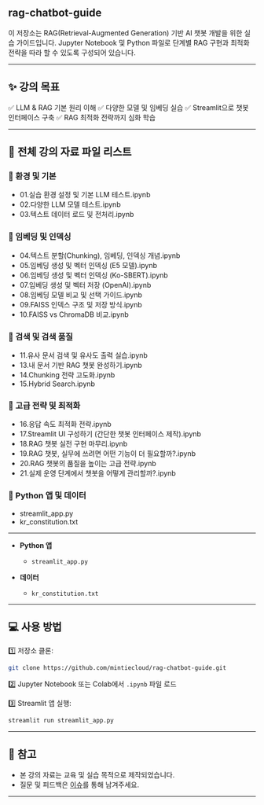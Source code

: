 ## rag-chatbot-guide

이 저장소는 RAG(Retrieval-Augmented Generation) 기반 AI 챗봇 개발을 위한 실습 가이드입니다.
Jupyter Notebook 및 Python 파일로 단계별 RAG 구현과 최적화 전략을 따라 할 수 있도록 구성되어 있습니다.

---

## ✨ 강의 목표

✅ LLM & RAG 기본 원리 이해
✅ 다양한 모델 및 임베딩 실습
✅ Streamlit으로 챗봇 인터페이스 구축
✅ RAG 최적화 전략까지 심화 학습

---

## 📂 전체 강의 자료 파일 리스트

### 🔹 환경 및 기본

* 01.실습 환경 설정 및 기본 LLM 테스트.ipynb
* 02.다양한 LLM 모델 테스트.ipynb
* 03.텍스트 데이터 로드 및 전처리.ipynb

### 🔹 임베딩 및 인덱싱

* 04.텍스트 분할(Chunking), 임베딩, 인덱싱 개념.ipynb
* 05.임베딩 생성 및 벡터 인덱싱 (E5 모델).ipynb
* 06.임베딩 생성 및 벡터 인덱싱 (Ko-SBERT).ipynb
* 07.임베딩 생성 및 벡터 저장 (OpenAI).ipynb
* 08.임베딩 모델 비교 및 선택 가이드.ipynb
* 09.FAISS 인덱스 구조 및 저장 방식.ipynb
* 10.FAISS vs ChromaDB 비교.ipynb

### 🔹 검색 및 검색 품질

* 11.유사 문서 검색 및 유사도 출력 실습.ipynb
* 13.내 문서 기반 RAG 챗봇 완성하기.ipynb
* 14.Chunking 전략 고도화.ipynb
* 15.Hybrid Search.ipynb

### 🔹 고급 전략 및 최적화

* 16.응답 속도 최적화 전략.ipynb
* 17.Streamlit UI 구성하기 (간단한 챗봇 인터페이스 제작).ipynb
* 18.RAG 챗봇 실전 구현 마무리.ipynb
* 19.RAG 챗봇, 실무에 쓰려면 어떤 기능이 더 필요할까?.ipynb
* 20.RAG 챗봇의 품질을 높이는 고급 전략.ipynb
* 21.실제 운영 단계에서 챗봇을 어떻게 관리할까?.ipynb

### 🔹 Python 앱 및 데이터

* streamlit\_app.py
* kr\_constitution.txt

---

* **Python 앱**

  * `streamlit_app.py`

* **데이터**

  * `kr_constitution.txt`

---

## 💻 사용 방법

1️⃣ 저장소 클론:

```bash
git clone https://github.com/mintiecloud/rag-chatbot-guide.git
```

2️⃣ Jupyter Notebook 또는 Colab에서 `.ipynb` 파일 로드

3️⃣ Streamlit 앱 실행:

```bash
streamlit run streamlit_app.py
```

---

## 📝 참고

* 본 강의 자료는 교육 및 실습 목적으로 제작되었습니다.
* 질문 및 피드백은 [이슈](https://github.com/mintiecloud/rag-chatbot-guide/issues)를 통해 남겨주세요.

---

